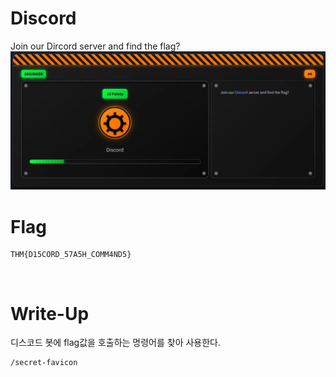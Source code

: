 # Discord
Join our Dircord server and find the flag?
![strat](https://github.com/hw-hwh/2025-TryHackMe-CTF/blob/main/TryHackMe_CTF/2025_TryHackMe-CTF%20Industrial%20Intrusion/discord/images/start.webp)
<br>

# Flag
```
THM{D15CORD_57A5H_COMM4ND5}
```
<br>

# Write-Up
디스코드 봇에 flag값을 호출하는 명령어를 찾아 사용한다.
```
/secret-favicon
```
